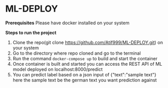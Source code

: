 # ML-DEPLOY

**Prerequisites**
Please have docker installed on your system

**Steps to run the project**

1. Clone the repo(git clone https://github.com/Atif999/ML-DEPLOY.git) on your system
2. Go to the directory where repo cloned and go to the terminal
3. Run the command `docker-compose up` to build and start the container
4. Once container is built and started you can access the REST API of ML model deployed on localhost:8000/predict
5. You can predict label based on a json input of {"text":"sample text"} here the sample text be the german text you want prediction against
